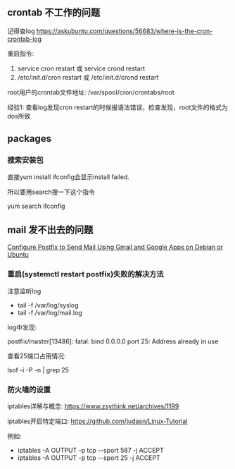 ## crontab 不工作的问题

记得查log
https://askubuntu.com/questions/56683/where-is-the-cron-crontab-log

重启指令:
1. service cron restart 或 service crond restart
1. /etc/init.d/cron restart 或 /etc/init.d/crond restart

root用户的crontab文件地址: /var/spool/cron/crontabs/root

经验1: 查看log发现cron restart的时候报语法错误，检查发现，root文件的格式为dos所致

## packages

### 搜索安装包
直接yum install ifconfig会显示install failed.

所以要用search搜一下这个指令

yum search ifconfig

## mail 发不出去的问题

[Configure Postfix to Send Mail Using Gmail and Google Apps on Debian or Ubuntu](https://www.linode.com/docs/email/postfix/configure-postfix-to-send-mail-using-gmail-and-google-apps-on-debian-or-ubuntu/)

### 重启(systemctl restart postfix)失败的解决方法

注意监听log

* tail -f /var/log/syslog
* tail -f /var/log/mail.log

log中发现:

postfix/master[13486]: fatal: bind 0.0.0.0 port 25: Address already in use

查看25端口占用情况:

lsof -i -P -n | grep 25

### 防火墙的设置

iptables详解与概念: https://www.zsythink.net/archives/1199

iptables开启特定端口: https://github.com/judasn/Linux-Tutorial

例如:
* iptables -A OUTPUT -p tcp --sport 587 -j ACCEPT
* iptables -A OUTPUT -p tcp --sport 25 -j ACCEPT
